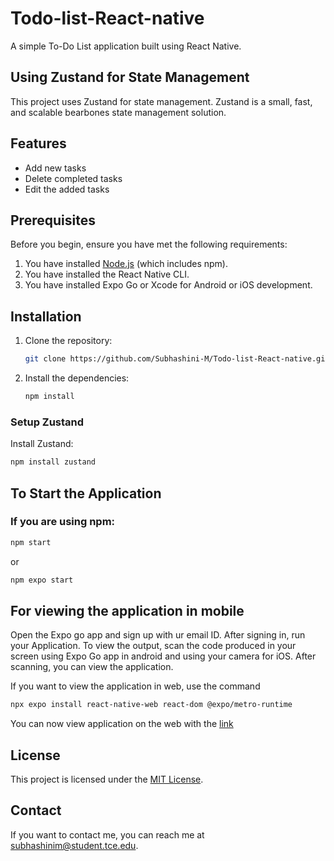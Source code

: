 # Todo-list-React-native
A simple To-Do List application built using React Native. 

## Using Zustand for State Management
This project uses Zustand for state management. Zustand is a small, fast, and scalable bearbones state management solution.

## Features
- Add new tasks
- Delete completed tasks
- Edit the added tasks

## Prerequisites

Before you begin, ensure you have met the following requirements:

1. You have installed [Node.js](https://nodejs.org/) (which includes npm).
2. You have installed the React Native CLI.
3. You have installed Expo Go or Xcode for Android or iOS development.

## Installation

1. Clone the repository:
    ```bash
    git clone https://github.com/Subhashini-M/Todo-list-React-native.git
    ```
    
2. Install the dependencies:
    ```bash
    npm install
    ```

### Setup Zustand

Install Zustand:

```bash
npm install zustand
```

## To Start the Application

### If you are using npm:

```bash
npm start
```
or
```bash
npm expo start
```
## For viewing the application in mobile 

Open the Expo go app and sign up with ur email ID. After signing in, run your Application. To view the output, scan the code produced in your screen using Expo Go app in android and using your camera for iOS. 
After scanning, you can view the application.

If you want to view the application in web, use the command 
```bash
npx expo install react-native-web react-dom @expo/metro-runtime
```
You can now view application on the web with the [link](http://localhost:8081/)

## License

This project is licensed under the [MIT License](LICENSE).

## Contact

If you want to contact me, you can reach me at [subhashinim@student.tce.edu](mailto:subhashinim@student.tce.edu).


